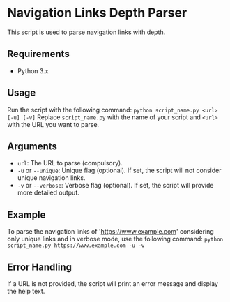 # Navigation Links Depth Parser

This script is used to parse navigation links with depth.

## Requirements

- Python 3.x

## Usage

Run the script with the following command:
    ```
    python script_name.py <url> [-u] [-v]
    ```
    Replace `script_name.py` with the name of your script and `<url>` with the URL you want to parse.

## Arguments

- `url`: The URL to parse (compulsory).
- `-u` or `--unique`: Unique flag (optional). If set, the script will not consider unique navigation links.
- `-v` or `--verbose`: Verbose flag (optional). If set, the script will provide more detailed output.

## Example

To parse the navigation links of '<https://www.example.com>' considering only unique links and in verbose mode, use the following command:
    ```
    python script_name.py https://www.example.com -u -v
    ```

## Error Handling

If a URL is not provided, the script will print an error message and display the help text.
